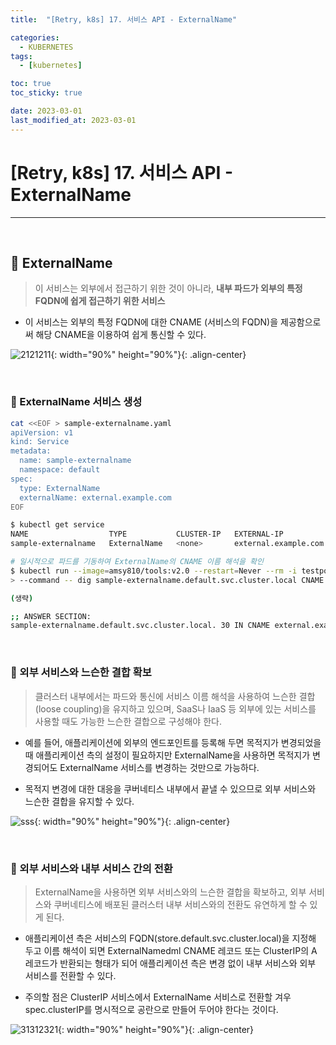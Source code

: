 ```yaml
---
title:  "[Retry, k8s] 17. 서비스 API - ExternalName" 

categories:
  - KUBERNETES
tags:
  - [kubernetes]

toc: true
toc_sticky: true

date: 2023-03-01
last_modified_at: 2023-03-01
---
```

# [Retry, k8s] 17. 서비스 API - ExternalName
---

<style>
table {
    font-size: 12pt;
}
table th:first-of-type {
    width: 5%;
}
table th:nth-of-type(2) {
    width: 15%;
}
table th:nth-of-type(3) {
    width: 50%;
}
table th:nth-of-type(4) {
    width: 30%;
}
</style>

<br>

## 🔔 ExternalName

> 이 서비스는 외부에서 접근하기 위한 것이 아니라, **내부 파드가 외부의 특정 FQDN에 쉽게 접근하기 위한 서비스**

+ 이 서비스는 외부의 특정 FQDN에 대한 CNAME (서비스의 FQDN)을 제공함으로써 해당 CNAME을 이용하여 쉽게 통신할 수 있다.

![2121211](https://user-images.githubusercontent.com/42735894/229359398-e666594e-426c-4002-bf11-db6028e9ba76.png){: width="90%" height="90%"}{: .align-center}

<br>

### 📜 ExternalName 서비스 생성

```bash
cat <<EOF > sample-externalname.yaml
apiVersion: v1
kind: Service
metadata:
  name: sample-externalname
  namespace: default
spec:
  type: ExternalName
  externalName: external.example.com
EOF
```

```bash
$ kubectl get service
NAME                  TYPE           CLUSTER-IP   EXTERNAL-IP            PORT(S)   AGE
sample-externalname   ExternalName   <none>       external.example.com   <none>    9s

# 일시적으로 파드를 기동하여 ExternalName의 CNAME 이름 해석을 확인
$ kubectl run --image=amsy810/tools:v2.0 --restart=Never --rm -i testpod \
> --command -- dig sample-externalname.default.svc.cluster.local CNAME

(생략)

;; ANSWER SECTION:
sample-externalname.default.svc.cluster.local. 30 IN CNAME external.example.com.
```

<br>

### 📜 외부 서비스와 느슨한 결합 확보

> 클러스터 내부에서는 파드와 통신에 서비스 이름 해석을 사용하여 느슨한 결합(loose coupling)을 유지하고 있으며, SaaS나 IaaS 등 외부에 있는 서비스를 사용할 때도 가능한 느슨한 결합으로 구성해야 한다.

+ 예를 들어, 애플리케이션에 외부의 엔드포인트를 등록해 두면 목적지가 변경되었을 때 애플리케이션 측의 설정이 필요하지만 ExternalName을 사용하면 목적지가 변경되어도 ExternalName 서비스를 변경하는 것만으로 가능하다.

+ 목적지 변경에 대한 대응을 쿠버네티스 내부에서 끝낼 수 있으므로 외부 서비스와 느슨한 결합을 유지할 수 있다.

![sss](https://user-images.githubusercontent.com/42735894/229361777-02316f32-d395-49fc-8081-06f76fba7398.png){: width="90%" height="90%"}{: .align-center}

<br>

### 📜 외부 서비스와 내부 서비스 간의 전환

> ExternalName을 사용하면 외부 서비스와의 느슨한 결합을 확보하고, 외부 서비스와 쿠버네티스에 배포된 클러스터 내부 서비스와의 전환도 유연하게 할 수 있게 된다.

+ 애플리케이션 측은 서비스의 FQDN(store.default.svc.cluster.local)을 지정해 두고 이름 해석이 되면 ExternalNamedml CNAME 레코드 또는 ClusterIP의 A 레코드가 반환되는 형태가 되어 애플리케이션 측은 변경 없이 내부 서비스와 외부 서비스를 전환할 수 있다.

+ 주의할 점은 ClusterIP 서비스에서 ExternalName 서비스로 전환할 겨우 spec.clusterIP를 명시적으로 공란으로 만들어 두어야 한다는 것이다.

![31312321](https://user-images.githubusercontent.com/42735894/229363280-4e4e13b3-3473-4541-878f-8a791ab1613b.png){: width="90%" height="90%"}{: .align-center}

<br>
